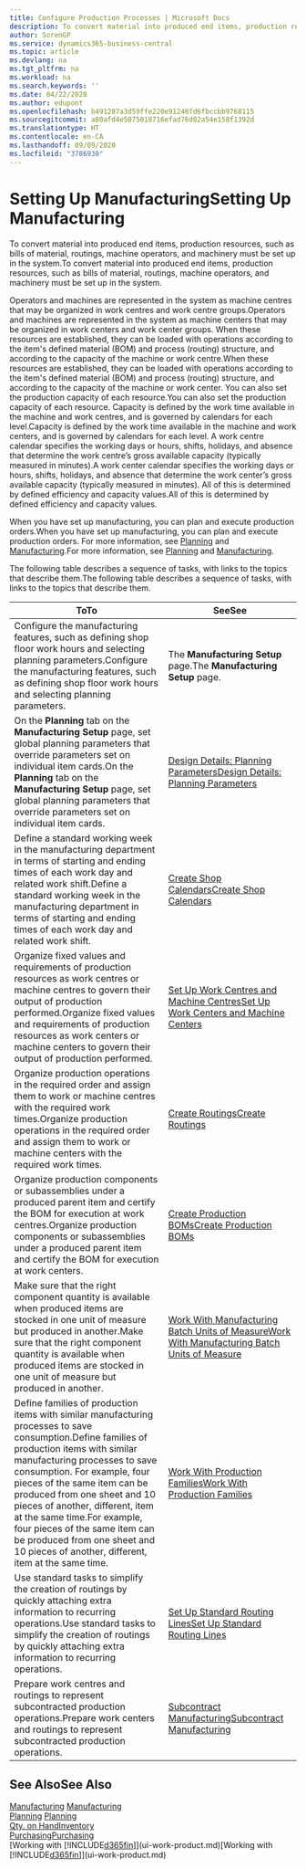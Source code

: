 ```yaml
---
title: Configure Production Processes | Microsoft Docs
description: To convert material into produced end items, production resources, such as bills of material, routings, machine operators, and machinery must be set up in the system.
author: SorenGP
ms.service: dynamics365-business-central
ms.topic: article
ms.devlang: na
ms.tgt_pltfrm: na
ms.workload: na
ms.search.keywords: ''
ms.date: 04/22/2020
ms.author: edupont
ms.openlocfilehash: b491287a3d59ffe220e91246fd6fbccbb9768115
ms.sourcegitcommit: a80afd4e5075018716efad76d82a54e158f1392d
ms.translationtype: HT
ms.contentlocale: en-CA
ms.lasthandoff: 09/09/2020
ms.locfileid: "3786930"
---
```

# <a name="setting-up-manufacturing"></a><span data-ttu-id="a81b9-103">Setting Up Manufacturing</span><span class="sxs-lookup"><span data-stu-id="a81b9-103">Setting Up Manufacturing</span></span>
<span data-ttu-id="a81b9-104">To convert material into produced end items, production resources, such as bills of material, routings, machine operators, and machinery must be set up in the system.</span><span class="sxs-lookup"><span data-stu-id="a81b9-104">To convert material into produced end items, production resources, such as bills of material, routings, machine operators, and machinery must be set up in the system.</span></span>

<span data-ttu-id="a81b9-105">Operators and machines are represented in the system as machine centres that may be organized in work centres and work centre groups.</span><span class="sxs-lookup"><span data-stu-id="a81b9-105">Operators and machines are represented in the system as machine centers that may be organized in work centers and work center groups.</span></span> <span data-ttu-id="a81b9-106">When these resources are established, they can be loaded with operations according to the item's defined material (BOM) and process (routing) structure, and according to the capacity of the machine or work centre.</span><span class="sxs-lookup"><span data-stu-id="a81b9-106">When these resources are established, they can be loaded with operations according to the item's defined material (BOM) and process (routing) structure, and according to the capacity of the machine or work center.</span></span> <span data-ttu-id="a81b9-107">You can also set the production capacity of each resource.</span><span class="sxs-lookup"><span data-stu-id="a81b9-107">You can also set the production capacity of each resource.</span></span> <span data-ttu-id="a81b9-108">Capacity is defined by the work time available in the machine and work centres, and is governed by calendars for each level.</span><span class="sxs-lookup"><span data-stu-id="a81b9-108">Capacity is defined by the work time available in the machine and work centers, and is governed by calendars for each level.</span></span> <span data-ttu-id="a81b9-109">A work centre calendar specifies the working days or hours, shifts, holidays, and absence that determine the work centre’s gross available capacity (typically measured in minutes).</span><span class="sxs-lookup"><span data-stu-id="a81b9-109">A work center calendar specifies the working days or hours, shifts, holidays, and absence that determine the work center’s gross available capacity (typically measured in minutes).</span></span> <span data-ttu-id="a81b9-110">All of this is determined by defined efficiency and capacity values.</span><span class="sxs-lookup"><span data-stu-id="a81b9-110">All of this is determined by defined efficiency and capacity values.</span></span>  

<span data-ttu-id="a81b9-111">When you have set up manufacturing, you can plan and execute production orders.</span><span class="sxs-lookup"><span data-stu-id="a81b9-111">When you have set up manufacturing, you can plan and execute production orders.</span></span> <span data-ttu-id="a81b9-112">For more information, see [Planning](production-planning.md) and [Manufacturing](production-manage-manufacturing.md).</span><span class="sxs-lookup"><span data-stu-id="a81b9-112">For more information, see [Planning](production-planning.md) and [Manufacturing](production-manage-manufacturing.md).</span></span>  



 <span data-ttu-id="a81b9-113">The following table describes a sequence of tasks, with links to the topics that describe them.</span><span class="sxs-lookup"><span data-stu-id="a81b9-113">The following table describes a sequence of tasks, with links to the topics that describe them.</span></span>   

|<span data-ttu-id="a81b9-114">**To**</span><span class="sxs-lookup"><span data-stu-id="a81b9-114">**To**</span></span>|<span data-ttu-id="a81b9-115">**See**</span><span class="sxs-lookup"><span data-stu-id="a81b9-115">**See**</span></span>|  
|------------|-------------|  
|<span data-ttu-id="a81b9-116">Configure the manufacturing features, such as defining shop floor work hours and selecting planning parameters.</span><span class="sxs-lookup"><span data-stu-id="a81b9-116">Configure the manufacturing features, such as defining shop floor work hours and selecting planning parameters.</span></span>|<span data-ttu-id="a81b9-117">The **Manufacturing Setup** page.</span><span class="sxs-lookup"><span data-stu-id="a81b9-117">The **Manufacturing Setup** page.</span></span>|
|<span data-ttu-id="a81b9-118">On the **Planning** tab on the **Manufacturing Setup** page, set global planning parameters that override parameters set on individual item cards.</span><span class="sxs-lookup"><span data-stu-id="a81b9-118">On the **Planning** tab on the **Manufacturing Setup** page, set global planning parameters that override parameters set on individual item cards.</span></span>|[<span data-ttu-id="a81b9-119">Design Details: Planning Parameters</span><span class="sxs-lookup"><span data-stu-id="a81b9-119">Design Details: Planning Parameters</span></span>](design-details-planning-parameters.md)|
|<span data-ttu-id="a81b9-120">Define a standard working week in the manufacturing department in terms of starting and ending times of each work day and related work shift.</span><span class="sxs-lookup"><span data-stu-id="a81b9-120">Define a standard working week in the manufacturing department in terms of starting and ending times of each work day and related work shift.</span></span>|[<span data-ttu-id="a81b9-121">Create Shop Calendars</span><span class="sxs-lookup"><span data-stu-id="a81b9-121">Create Shop Calendars</span></span>](production-how-to-create-work-center-calendars.md)|  
|<span data-ttu-id="a81b9-122">Organize fixed values and requirements of production resources as work centres or machine centres to govern their output of production performed.</span><span class="sxs-lookup"><span data-stu-id="a81b9-122">Organize fixed values and requirements of production resources as work centers or machine centers to govern their output of production performed.</span></span>|[<span data-ttu-id="a81b9-123">Set Up Work Centres and Machine Centres</span><span class="sxs-lookup"><span data-stu-id="a81b9-123">Set Up Work Centers and Machine Centers</span></span>](production-how-to-set-up-work-and-machine-centers.md)|
|<span data-ttu-id="a81b9-124">Organize production operations in the required order and assign them to work or machine centres with the required work times.</span><span class="sxs-lookup"><span data-stu-id="a81b9-124">Organize production operations in the required order and assign them to work or machine centers with the required work times.</span></span>|[<span data-ttu-id="a81b9-125">Create Routings</span><span class="sxs-lookup"><span data-stu-id="a81b9-125">Create Routings</span></span>](production-how-to-create-routings.md)|
|<span data-ttu-id="a81b9-126">Organize production components or subassemblies under a produced parent item and certify the BOM for execution at work centres.</span><span class="sxs-lookup"><span data-stu-id="a81b9-126">Organize production components or subassemblies under a produced parent item and certify the BOM for execution at work centers.</span></span>|[<span data-ttu-id="a81b9-127">Create Production BOMs</span><span class="sxs-lookup"><span data-stu-id="a81b9-127">Create Production BOMs</span></span>](production-how-to-create-production-boms.md)|
|<span data-ttu-id="a81b9-128">Make sure that the right component quantity is available when produced items are stocked in one unit of measure but produced in another.</span><span class="sxs-lookup"><span data-stu-id="a81b9-128">Make sure that the right component quantity is available when produced items are stocked in one unit of measure but produced in another.</span></span>|[<span data-ttu-id="a81b9-129">Work With Manufacturing Batch Units of Measure</span><span class="sxs-lookup"><span data-stu-id="a81b9-129">Work With Manufacturing Batch Units of Measure</span></span>](production-how-to-use-the-manufacturing-batch-unit-of-measure.md)|  
|<span data-ttu-id="a81b9-130">Define families of production items with similar manufacturing processes to save consumption.</span><span class="sxs-lookup"><span data-stu-id="a81b9-130">Define families of production items with similar manufacturing processes to save consumption.</span></span> <span data-ttu-id="a81b9-131">For example, four pieces of the same item can be produced from one sheet and 10 pieces of another, different, item at the same time.</span><span class="sxs-lookup"><span data-stu-id="a81b9-131">For example, four pieces of the same item can be produced from one sheet and 10 pieces of another, different, item at the same time.</span></span>|[<span data-ttu-id="a81b9-132">Work With Production Families</span><span class="sxs-lookup"><span data-stu-id="a81b9-132">Work With Production Families</span></span>](production-how-work-family.md)|
|<span data-ttu-id="a81b9-133">Use standard tasks to simplify the creation of routings by quickly attaching extra information to recurring operations.</span><span class="sxs-lookup"><span data-stu-id="a81b9-133">Use standard tasks to simplify the creation of routings by quickly attaching extra information to recurring operations.</span></span>|[<span data-ttu-id="a81b9-134">Set Up Standard Routing Lines</span><span class="sxs-lookup"><span data-stu-id="a81b9-134">Set Up Standard Routing Lines</span></span>](production-how-set-up-standard-routing-lines.md)|  
|<span data-ttu-id="a81b9-135">Prepare work centres and routings to represent subcontracted production operations.</span><span class="sxs-lookup"><span data-stu-id="a81b9-135">Prepare work centers and routings to represent subcontracted production operations.</span></span>|[<span data-ttu-id="a81b9-136">Subcontract Manufacturing</span><span class="sxs-lookup"><span data-stu-id="a81b9-136">Subcontract Manufacturing</span></span>](production-how-to-subcontract-manufacturing.md)|  

## <a name="see-also"></a><span data-ttu-id="a81b9-137">See Also</span><span class="sxs-lookup"><span data-stu-id="a81b9-137">See Also</span></span>
<span data-ttu-id="a81b9-138">[Manufacturing](production-manage-manufacturing.md)  </span><span class="sxs-lookup"><span data-stu-id="a81b9-138">[Manufacturing](production-manage-manufacturing.md)  </span></span>  
<span data-ttu-id="a81b9-139">[Planning](production-planning.md) </span><span class="sxs-lookup"><span data-stu-id="a81b9-139">[Planning](production-planning.md) </span></span>  
[<span data-ttu-id="a81b9-140">Qty. on Hand</span><span class="sxs-lookup"><span data-stu-id="a81b9-140">Inventory</span></span>](inventory-manage-inventory.md)  
[<span data-ttu-id="a81b9-141">Purchasing</span><span class="sxs-lookup"><span data-stu-id="a81b9-141">Purchasing</span></span>](purchasing-manage-purchasing.md)  
<span data-ttu-id="a81b9-142">[Working with [!INCLUDE[d365fin](includes/d365fin_md.md)]](ui-work-product.md)</span><span class="sxs-lookup"><span data-stu-id="a81b9-142">[Working with [!INCLUDE[d365fin](includes/d365fin_md.md)]](ui-work-product.md)</span></span>
